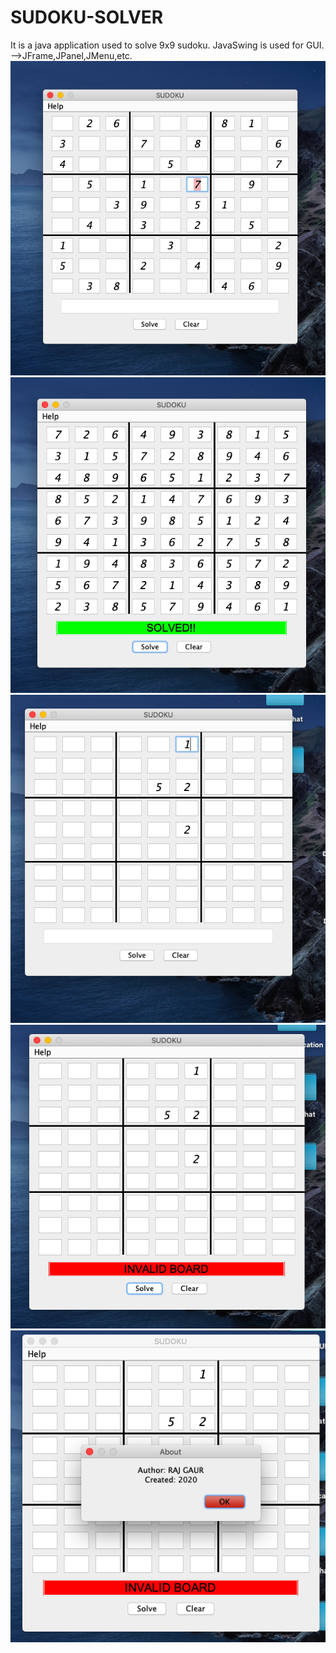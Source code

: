 # SUDOKU-SOLVER
It is a java application used to solve 9x9 sudoku.
JavaSwing is used for GUI.
-->JFrame,JPanel,JMenu,etc.
![](images/first.png)
![](images/result.png)
![](images/newsudoku.png)
![](images/invalid.png)
![](images/author.png)





